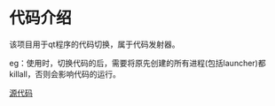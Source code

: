 # 代码介绍  

该项目用于qt程序的代码切换，属于代码发射器。

eg：使用时，切换代码的后，需要将原先创建的所有进程(包括launcher)都killall，否则会影响代码的运行。

[源代码](https://github.com/phoenixsoftware-it/fluidlauncher)